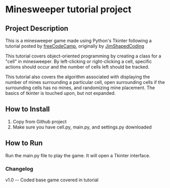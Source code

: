 # Minesweeper tutorial project

## Project Description

This is a minesweeper game made using Python's Tkinter following a tutorial 
posted by [freeCodeCamp](https://www.freecodecamp.org/news/object-oriented-programming-with-python-code-a-minesweeper-game/), originally by [JimShapedCoding](https://www.youtube.com/watch?v=OqbGRZx4xUc)

This tutorial covers object-oriented programming by creating a class for a 
"cell" in minesweeper. By left-clicking or right-clicking a cell, specific 
actions should occur and the number of cells left should be tracked. 

This tutorial also covers the algorithm associated with displaying the number
of mines surrounding a particular cell, open surrounding cells if the 
surrounding cells has no mines, and randomizing mine placement.
The basics of tkinter is touched upon, but not expanded. 

## How to Install

1. Copy from Github project
2. Make sure you have cell.py, main.py, and settings.py downloaded

## How to Run

Run the main.py file to play the game. It will open a Tkinter interface.  

### Changelog
v1.0 -- Coded base game covered in tutorial